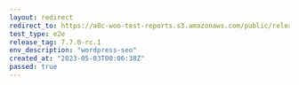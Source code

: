 ```yaml
---
layout: redirect
redirect_to: https://a8c-woo-test-reports.s3.amazonaws.com/public/release/7.7.0-rc.1/wordpress-seo/e2e/index.html
test_type: e2e
release_tag: 7.7.0-rc.1
env_description: "wordpress-seo"
created_at: "2023-05-03T00:06:38Z"
passed: true
---
```

